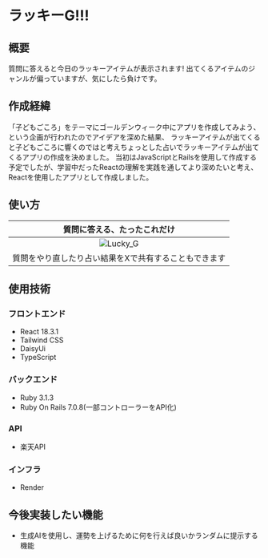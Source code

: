 # ラッキーG!!!

## 概要
質問に答えると今日のラッキーアイテムが表示されます!
出てくるアイテムのジャンルが偏っていますが、気にしたら負けです。

## 作成経緯

「子どもごころ」をテーマにゴールデンウィーク中にアプリを作成してみよう、という企画が行われたのでアイデアを深めた結果、
ラッキーアイテムが出てくると子どもごころに響くのではと考えちょっとした占いでラッキーアイテムが出てくるアプリの作成を決めました。
当初はJavaScriptとRailsを使用して作成する予定でしたが、学習中だったReactの理解を実践を通してより深めたいと考え、Reactを使用したアプリとして作成しました。

## 使い方

|質問に答える、たったこれだけ|
|:-------------:|
|![Lucky_G](https://github.com/TAMETOMO8/lucky_g/assets/117285256/4b00b3be-7e11-4903-b2ab-bb308eef7018)|
|質問をやり直したり占い結果をXで共有することもできます|


## 使用技術
### フロントエンド
- React 18.3.1
- Tailwind CSS
- DaisyUi
- TypeScript

### バックエンド
- Ruby 3.1.3
- Ruby On Rails 7.0.8(一部コントローラーをAPI化)

### API
- 楽天API

### インフラ
- Render


## 今後実装したい機能
- 生成AIを使用し、運勢を上げるために何を行えば良いかランダムに提示する機能
